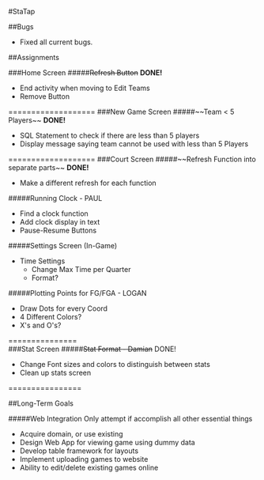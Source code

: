 #StaTap

##Bugs
<ul>
	<li>Fixed all current bugs.</li>
</ul>





##Assignments

###Home Screen
#####~~Refresh Button~~ <strong>DONE!</strong>
<ul>
	<li>End activity when moving to Edit Teams</li>
	<li>Remove Button</li>
</ul>
===================
###New Game Screen
#####~~Team < 5 Players~~ <strong>DONE!</strong>
<ul>
	<li>SQL Statement to check if there are less than 5 players</li>
	<li>Display message saying team cannot be used with less than 5 Players</li>
</ul>
===================
###Court Screen
#####~~Refresh Function into separate parts~~ <strong>DONE!</strong>
<ul>
	<li>Make a different refresh for each function</li>
</ul>
#####Running Clock - PAUL
<ul>
	<li>Find a clock function</li>
	<li>Add clock display in text</li>
	<li>Pause-Resume Buttons</li>
</ul>
#####Settings Screen (In-Game)
<ul>
	<li>Time Settings
	<ul>
		<li>Change Max Time per Quarter</li>
		<li>Format?</li>
	</ul>
	</li>
</ul>
#####Plotting Points for FG/FGA - LOGAN
<ul>
	<li>Draw Dots for every Coord</li>
	<li>4 Different Colors?</li>
	<li>X's and O's?</li>
</ul>

===============		
###Stat Screen
#####~~Stat Format - Damian~~ DONE!
<ul>
	<li>Change Font sizes and colors to distinguish between stats</li>
	<li>Clean up stats screen</li>
</ul>

================





##Long-Term Goals

#####Web Integration
Only attempt if accomplish all other essential things
<ul>
	<li>Acquire domain, or use existing</li>
	<li>Design Web App for viewing game using dummy data</li>
	<li>Develop table framework for layouts</li>
	<li>Implement uploading games to website</li>
	<li>Ability to edit/delete existing games online</li>
</ul>
